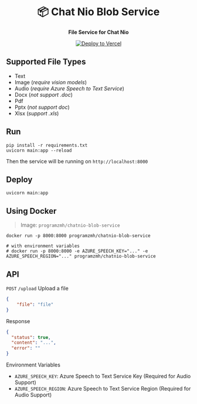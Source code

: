 <div align="center">
    
# 📦 Chat Nio Blob Service

**File Service for Chat Nio**

[![Deploy to Vercel](https://vercel.com/button)](https://vercel.com/new/clone?repository-url=https://github.com/Deeptrain-Community/chatnio-blob-service)

</div>

## Supported File Types
- Text
- Image (_require vision models_)
- Audio (_require Azure Speech to Text Service_)
- Docx (_not support .doc_)
- Pdf
- Pptx (_not support doc_)
- Xlsx (_support .xls_)


## Run
```shell
pip install -r requirements.txt
uvicorn main:app --reload
```
Then the service will be running on `http://localhost:8000`

## Deploy
```shell
uvicorn main:app
```

## Using Docker
> Image: `programzmh/chatnio-blob-service`

```shell
docker run -p 8000:8000 programzmh/chatnio-blob-service

# with environment variables
# docker run -p 8000:8000 -e AZURE_SPEECH_KEY="..." -e AZURE_SPEECH_REGION="..." programzmh/chatnio-blob-service

```

## API
`POST` `/upload` Upload a file
```json
{
    "file": "file"
}
```

Response

```json
{
  "status": true,
  "content": "...",
  "error": ""
}
```

Environment Variables
- `AZURE_SPEECH_KEY`: Azure Speech to Text Service Key (Required for Audio Support)
- `AZURE_SPEECH_REGION`: Azure Speech to Text Service Region (Required for Audio Support)
